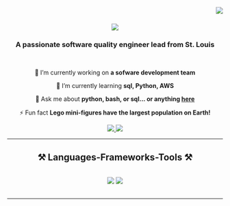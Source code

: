 <img align="right" src="https://visitor-badge.laobi.icu/badge?page_id=GavinHouston.GavinHouston" />

<h1 align="center">
    <img src="https://readme-typing-svg.herokuapp.com/?font=Righteous&size=35&center=true&vCenter=true&width=500&height=70&duration=4000&lines=Hi+There!+👋;+I'm+Anthony+Ingargiola!;" />
</h1>

<h3 align="center">A passionate software quality engineer lead from St. Louis</h3>

<br/>

<div align="center">
 
 🔭 I’m currently working on **a sofware development team**
 
 🌱 I’m currently learning **sql, Python, AWS**

💬 Ask me about **python, bash, or sql... or anything [here](https://github.com/Aingargiola/Learning_coding.git)**

⚡ Fun fact **Lego mini-figures have the largest population on Earth!**

 </div>
 
<div align="center"> 
  <a href="mailto:aingargiola8@gmail.com">
    <img src="https://img.shields.io/badge/Gmail-333333?style=for-the-badge&logo=gmail&logoColor=red" />
  </a>
  <a href="https://linkedin.com/in/anthony-ingargiola" target="_blank">
    <img src="https://img.shields.io/badge/LinkedIn-0077B5?style=for-the-badge&logo=linkedin&logoColor=white" target="_blank" />
  </a>

  </a>
</div>

 <hr/>
 
<h2 align="center">⚒️ Languages-Frameworks-Tools ⚒️</h2>
<br/>
<div align="center">
    <img src="https://skillicons.dev/icons?i=vscode,github,bash,git" />
    <img src="https://skillicons.dev/icons?i=java,python,mysql,aws,azure" /><br>
</div>

<br/>
<hr/>
